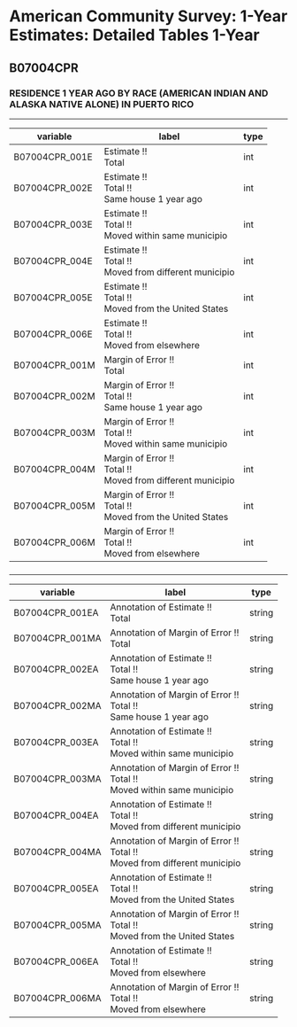 # American Community Survey: 1-Year Estimates: Detailed Tables 1-Year

## B07004CPR

### RESIDENCE 1 YEAR AGO BY RACE (AMERICAN INDIAN AND ALASKA NATIVE ALONE) IN PUERTO RICO

___

| variable | label | type |
| ----- | ----- | ----- |
| B07004CPR_001E | Estimate !!<br>Total | int |
| B07004CPR_002E | Estimate !!<br>Total !!<br>Same house 1 year ago | int |
| B07004CPR_003E | Estimate !!<br>Total !!<br>Moved within same municipio | int |
| B07004CPR_004E | Estimate !!<br>Total !!<br>Moved from different municipio | int |
| B07004CPR_005E | Estimate !!<br>Total !!<br>Moved from the United States | int |
| B07004CPR_006E | Estimate !!<br>Total !!<br>Moved from elsewhere | int |
| B07004CPR_001M | Margin of Error !!<br>Total | int |
| B07004CPR_002M | Margin of Error !!<br>Total !!<br>Same house 1 year ago | int |
| B07004CPR_003M | Margin of Error !!<br>Total !!<br>Moved within same municipio | int |
| B07004CPR_004M | Margin of Error !!<br>Total !!<br>Moved from different municipio | int |
| B07004CPR_005M | Margin of Error !!<br>Total !!<br>Moved from the United States | int |
| B07004CPR_006M | Margin of Error !!<br>Total !!<br>Moved from elsewhere | int |
### 

___

| variable | label | type |
| ----- | ----- | ----- |
| B07004CPR_001EA | Annotation of Estimate !!<br>Total | string |
| B07004CPR_001MA | Annotation of Margin of Error !!<br>Total | string |
| B07004CPR_002EA | Annotation of Estimate !!<br>Total !!<br>Same house 1 year ago | string |
| B07004CPR_002MA | Annotation of Margin of Error !!<br>Total !!<br>Same house 1 year ago | string |
| B07004CPR_003EA | Annotation of Estimate !!<br>Total !!<br>Moved within same municipio | string |
| B07004CPR_003MA | Annotation of Margin of Error !!<br>Total !!<br>Moved within same municipio | string |
| B07004CPR_004EA | Annotation of Estimate !!<br>Total !!<br>Moved from different municipio | string |
| B07004CPR_004MA | Annotation of Margin of Error !!<br>Total !!<br>Moved from different municipio | string |
| B07004CPR_005EA | Annotation of Estimate !!<br>Total !!<br>Moved from the United States | string |
| B07004CPR_005MA | Annotation of Margin of Error !!<br>Total !!<br>Moved from the United States | string |
| B07004CPR_006EA | Annotation of Estimate !!<br>Total !!<br>Moved from elsewhere | string |
| B07004CPR_006MA | Annotation of Margin of Error !!<br>Total !!<br>Moved from elsewhere | string |


